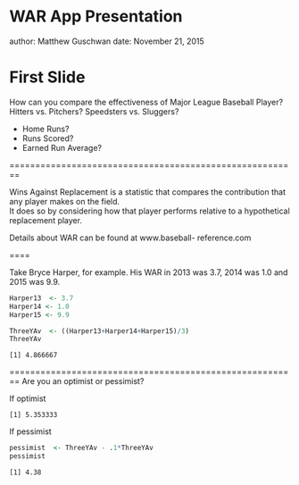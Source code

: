 WAR App Presentation
========================================================
author: Matthew Guschwan
date: November 21, 2015

First Slide
========================================================

How can you compare the effectiveness of Major League 
Baseball Player?  Hitters vs. Pitchers?  Speedsters vs. 
Sluggers?  

- Home Runs?
- Runs Scored?
- Earned Run Average?



========================================================

Wins Against Replacement is a statistic that compares
the contribution that any player makes on the field.  
It does so by considering how that player performs 
relative to a hypothetical replacement player.

Details about WAR can be found at www.baseball-
reference.com

====


Take Bryce Harper, for example.  His WAR in 2013 was 3.7, 2014 was 1.0 and 2015 was 9.9.




```r
Harper13  <- 3.7
Harper14 <- 1.0
Harper15 <- 9.9

ThreeYAv  <- ((Harper13+Harper14+Harper15)/3)
ThreeYAv
```

```
[1] 4.866667
```


========================================================
Are you an optimist or pessimist?

If optimist

```
[1] 5.353333
```
If pessimist

```r
pessimist  <- ThreeYAv - .1*ThreeYAv
pessimist
```

```
[1] 4.38
```


